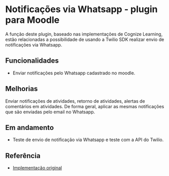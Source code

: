 
# Notificações via Whatsapp - plugin para Moodle

A função deste plugin, baseado nas implementações de Cognize Learning, estão relacionadas a possibilidade de usando a Twilio SDK realizar envio de notificações via Whatsapp. 

## Funcionalidades

- Enviar notificações pelo Whatsapp cadastrado no moodle.


## Melhorias

Enviar notificações de atividades, retorno de atividades, alertas de comentários em atividades. 
De forma geral, aplicar as mesmas notificações que são enviadas pelo email no Whatsapp. 

## Em andamento

- Teste de envio de notificação via Whatsapp e teste com a API do Twilio.

## Referência

 - [Implementação original](https://github.com/cognizelearning/moodle-message_output_whatsapp/blob/main/classes/privacy/provider.php)

 
 

